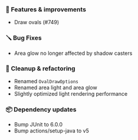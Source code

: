 ### 🚀 Features & improvements

- Draw ovals (#749)

### 🪛 Bug Fixes

- Area glow no longer affected by shadow casters

### 🧽 Cleanup & refactoring

- Renamed `OvalDrawOptions`
- Renamed area light and area glow
- Slightly optimized light rendering performance

### 📦 Dependency updates

- Bump JUnit to 6.0.0
- Bump actions/setup-java to v5